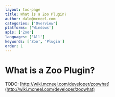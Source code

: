 ```yaml
---
layout: toc-page
title: What is a Zoo Plugin?
author: dale@mcneel.com
categories: ['Overview']
platforms: ['Windows']
apis: ['Zoo']
languages: ['All']
keywords: ['Zoo', 'Plugin']
order: 1
---
```


# What is a Zoo Plugin?

TODO: [http://wiki.mcneel.com/developer/zoowhat](http://wiki.mcneel.com/developer/zoowhat)
